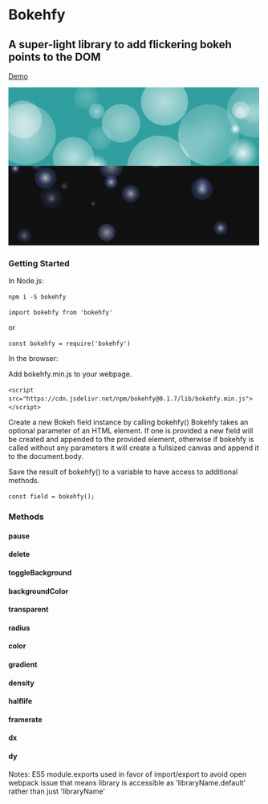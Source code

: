 # Bokehfy 

## A super-light library to add flickering bokeh points to the DOM
[Demo](https://bthegit.github.io/bokehfy/)

![Screenshot](bokehfy2.png)

### Getting Started

In Node.js:

```npm i -S bokehfy```

```import bokehfy from 'bokehfy'```

or 

```const bokehfy = require('bokehfy')```


In the browser:

Add bokehfy.min.js to your webpage.

```<script src="https://cdn.jsdelivr.net/npm/bokehfy@0.1.7/lib/bokehfy.min.js"></script>```

Create a new Bokeh field instance by calling bokehfy()
Bokehfy takes an optional parameter of an HTML element. 
If one is provided a new field will be created and appended to the provided element, otherwise if bokehfy is called without any parameters it will create a fullsized canvas and append it to the document.body.

Save the result of bokehfy() to a variable to have access to additional methods.

```const field = bokehfy();```

### Methods

#### pause

#### delete

#### toggleBackground

#### backgroundColor

#### transparent

#### radius

#### color

#### gradient

#### density

#### halflife

#### framerate

#### dx

#### dy



Notes:
ES5 module.exports used in favor of import/export to avoid open webpack issue that means library is accessible as 'libraryName.default' rather than just 'libraryName'